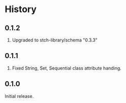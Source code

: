 # History

## 0.1.2

1. Upgraded to stch-library/schema "0.3.3"

## 0.1.1

1. Fixed String, Set, Sequential class attribute handing.

## 0.1.0

Initial release.
